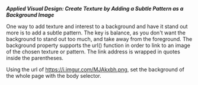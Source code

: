 ***Applied Visual Design: Create Texture by Adding a Subtle Pattern as a Background Image***

One way to add texture and interest to a background and have it stand out more is to add a subtle pattern. The key is balance, as you don't want the background to stand out too much, and take away from the foreground. The background property supports the url() function in order to link to an image of the chosen texture or pattern. The link address is wrapped in quotes inside the parentheses.

Using the url of https://i.imgur.com/MJAkxbh.png, set the background of the whole page with the body selector.
